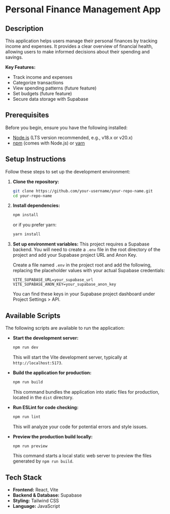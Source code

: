 # Personal Finance Management App

## Description

This application helps users manage their personal finances by tracking income and expenses. It provides a clear overview of financial health, allowing users to make informed decisions about their spending and savings.

**Key Features:**

*   Track income and expenses
*   Categorize transactions
*   View spending patterns (future feature)
*   Set budgets (future feature)
*   Secure data storage with Supabase

## Prerequisites

Before you begin, ensure you have the following installed:

*   [Node.js](https://nodejs.org/) (LTS version recommended, e.g., v18.x or v20.x)
*   [npm](https://www.npmjs.com/) (comes with Node.js) or [yarn](https://yarnpkg.com/)

## Setup Instructions

Follow these steps to set up the development environment:

1.  **Clone the repository:**
    ```bash
    git clone https://github.com/your-username/your-repo-name.git
    cd your-repo-name
    ```

2.  **Install dependencies:**
    ```bash
    npm install
    ```
    or if you prefer yarn:
    ```bash
    yarn install
    ```

3.  **Set up environment variables:**
    This project requires a Supabase backend. You will need to create a `.env` file in the root directory of the project and add your Supabase project URL and Anon Key.

    Create a file named `.env` in the project root and add the following, replacing the placeholder values with your actual Supabase credentials:

    ```env
    VITE_SUPABASE_URL=your_supabase_url
    VITE_SUPABASE_ANON_KEY=your_supabase_anon_key
    ```

    You can find these keys in your Supabase project dashboard under Project Settings > API.

## Available Scripts

The following scripts are available to run the application:

*   **Start the development server:**
    ```bash
    npm run dev
    ```
    This will start the Vite development server, typically at `http://localhost:5173`.

*   **Build the application for production:**
    ```bash
    npm run build
    ```
    This command bundles the application into static files for production, located in the `dist` directory.

*   **Run ESLint for code checking:**
    ```bash
    npm run lint
    ```
    This will analyze your code for potential errors and style issues.

*   **Preview the production build locally:**
    ```bash
    npm run preview
    ```
    This command starts a local static web server to preview the files generated by `npm run build`.

## Tech Stack

*   **Frontend:** React, Vite
*   **Backend & Database:** Supabase
*   **Styling:** Tailwind CSS
*   **Language:** JavaScript
```
